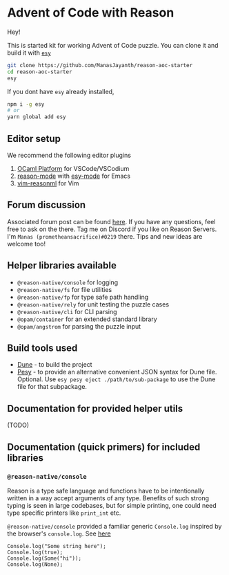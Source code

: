 # Advent of Code with Reason

Hey!

This is started kit for working Advent of Code puzzle. You can clone it and build it with [`esy`](https://esy.sh)

```sh
git clone https://github.com/ManasJayanth/reason-aoc-starter
cd reason-aoc-starter
esy
```

If you dont have `esy` already installed,

```sh
npm i -g esy
# or
yarn global add esy
```

## Editor setup

We recommend the following editor plugins

1. [OCaml Platform](https://marketplace.visualstudio.com/items?itemName=ocamllabs.ocaml-platform) for VSCode/VSCodium
2. [reason-mode](https://github.com/reasonml-editor/reason-mode) with [esy-mode](https://github.com/ManasJayanth/esy-mode) for Emacs
3. [vim-reasonml]() for Vim

## Forum discussion

Associated forum post can be found [here](https://reasonml.chat/t/advent-of-code-2020-starter-kit-and-tips/2555). 
If you have any questions, feel free to ask on the there. Tag me on Discord if you like on Reason Servers. I'm `Manas (prometheansacrifice)#0219` there.
Tips and new ideas are welcome too!

## Helper libraries available

 - `@reason-native/console` for logging
 - `@reason-native/fs` for file utilities
 - `@reason-native/fp` for type safe path handling
 - `@reason-native/rely` for unit testing the puzzle cases
 - `@reason-native/cli` for CLI parsing
 - `@opam/container` for an extended standard library
 - `@opam/angstrom` for parsing the puzzle input
 
## Build tools used

- [Dune](https://dune.readthedocs.io/en/stable/) - to build the project
- [Pesy](https://github.com/esy/pesy) - to provide an alternative convenient JSON syntax for Dune file. Optional. Use `esy pesy eject ./path/to/sub-package` to use the Dune file for that subpackage.


## Documentation for provided helper utils

(TODO)


## Documentation (quick primers) for included libraries

### `@reason-native/console` 

Reason is a type safe language and functions have to be intentionally
written in a way accept arguments of any type. Benefits of such strong
typing is seen in large codebases, but for simple printing, one could
need type specific printers like `print_int` etc.

`@reason-native/console` provided a familiar generic `Console.log`
inspired by the browser's `console.log`. See [here](https://reason-native.com/docs/console/)

```reason
Console.log("Some string here");
Console.log(true);
Console.log(Some("hi"));
Console.log(None);
```
